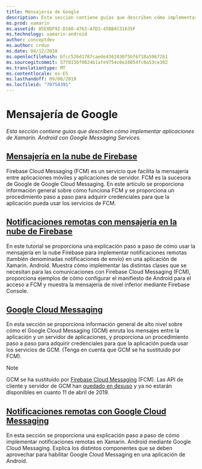 ```yaml
---
title: Mensajería de Google
description: Esta sección contiene guías que describen cómo implementar aplicaciones de Xamarin. Android con Google Messaging Services.
ms.prod: xamarin
ms.assetid: 85E8DF92-D160-4763-A7D3-458B4C31635F
ms.technology: xamarin-android
author: conceptdev
ms.author: crdun
ms.date: 04/12/2018
ms.openlocfilehash: bfcc526d1787caede4361030f5bf6718a59672b1
ms.sourcegitcommit: 57f815bf0024b1afe9754c0e28054fc0a53ce302
ms.translationtype: MT
ms.contentlocale: es-ES
ms.lasthandoff: 09/06/2019
ms.locfileid: "70754391"
---
```

# <a name="google-messaging"></a>Mensajería de Google

_Esta sección contiene guías que describen cómo implementar aplicaciones de Xamarin. Android con Google Messaging Services._

## <a name="firebase-cloud-messagingfirebase-cloud-messagingmd"></a>[Mensajería en la nube de Firebase](firebase-cloud-messaging.md)

Firebase Cloud Messaging (FCM) es un servicio que facilita la mensajería entre aplicaciones móviles y aplicaciones de servidor. FCM es la sucesora de Google de Google Cloud Messaging. En este artículo se proporciona información general sobre cómo funciona FCM y se proporciona un procedimiento paso a paso para adquirir credenciales para que la aplicación pueda usar los servicios de FCM.

## <a name="remote-notifications-with-firebase-cloud-messagingremote-notifications-with-fcmmd"></a>[Notificaciones remotas con mensajería en la nube de Firebase](remote-notifications-with-fcm.md)

En este tutorial se proporciona una explicación paso a paso de cómo usar la mensajería en la nube Firebase para implementar notificaciones remotas (también denominadas notificaciones de envío) en una aplicación de Xamarin. Android. Muestra cómo implementar las distintas clases que se necesitan para las comunicaciones con Firebase Cloud Messaging (FCM), proporciona ejemplos de cómo configurar el manifiesto de Android para el acceso a FCM y muestra la mensajería de nivel inferior mediante Firebase Console.

## <a name="google-cloud-messaginggoogle-cloud-messagingmd"></a>[Google Cloud Messaging](google-cloud-messaging.md)

En esta sección se proporciona información general de alto nivel sobre cómo el Google Cloud Messaging (GCM) enruta los mensajes entre la aplicación y un servidor de aplicaciones, y proporciona un procedimiento paso a paso para adquirir credenciales para que la aplicación pueda usar los servicios de GCM. (Tenga en cuenta que GCM se ha sustituido por FCM).

> [!NOTE]
> GCM se ha sustituido por [Firebase Cloud Messaging](~/android/data-cloud/google-messaging/firebase-cloud-messaging.md) (FCM).
> Las API de cliente y servidor de GCM han [quedado en desuso](https://firebase.googleblog.com/2018/04/time-to-upgrade-from-gcm-to-fcm.html) y ya no estarán disponibles en cuanto 11 de abril de 2019.

## <a name="remote-notifications-with-google-cloud-messagingremote-notifications-with-gcmmd"></a>[Notificaciones remotas con Google Cloud Messaging](remote-notifications-with-gcm.md)

En esta sección se proporciona una explicación paso a paso de cómo implementar notificaciones remotas en Xamarin. Android mediante Google Cloud Messaging.
Explica los distintos componentes que se deben aprovechar para habilitar Google Cloud Messaging en una aplicación de Android.
